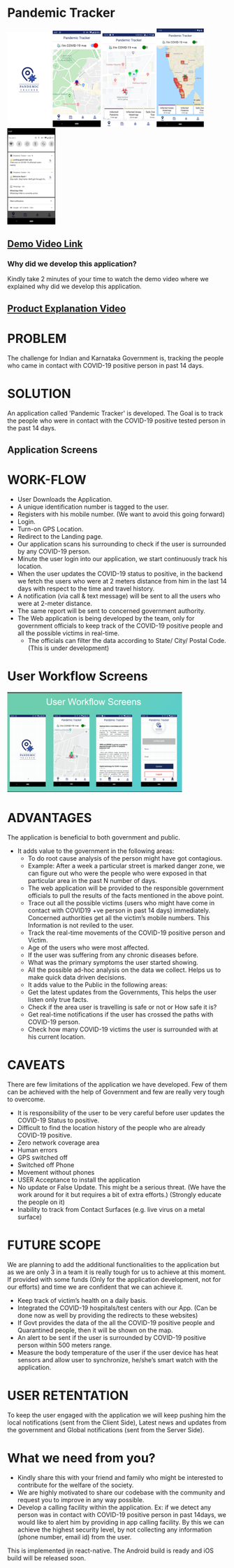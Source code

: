 # Pandemic Tracker

<img src="https://github.com/manju4ever/pandemix-ui/blob/master/images/Screen1.jpg" width="100" />   <img src="https://github.com/manju4ever/pandemix-ui/blob/master/images/maps.jpeg" width="110" />  <img src="https://github.com/manju4ever/pandemix-ui/blob/master/images/no-of-affected.jpeg" width="120" />    <img src="https://github.com/manju4ever/pandemix-ui/blob/master/images/heatmap.jpeg" width="108" />      <img src="https://github.com/manju4ever/pandemix-ui/blob/master/images/app-notifications.jpeg" width="110" /> 


## [Demo Video Link](https://youtu.be/k4Y7OJoEiTk "redirects to youtube")

### Why did we develop this application?

Kindly take 2 minutes of your time to watch the demo video where we explained why did we develop this application.

## [Product Explanation Video](https://youtu.be/RbR7SC-k07o "youtube")


# PROBLEM
The challenge for Indian and Karnataka Government is, tracking the people who came in contact with COVID-19 positive person in past 14 days.

# SOLUTION
An application called 'Pandemic Tracker' is developed. The Goal is to track the people who were in contact with the COVID-19 positive tested person in the past 14 days.

## Application Screens

# WORK-FLOW
  *	User Downloads the Application. 
  *	A unique identification number is tagged to the user.
  *	Registers with his mobile number. (We want to avoid this going forward)
  *	Login.
  *	Turn-on GPS Location.
  *	Redirect to the Landing page.
  *	Our application scans his surrounding to check if the user is surrounded by any COVID-19 person.
  *	Minute the user login into our application, we start continuously track his location.
  *	When the user updates the COVID-19 status to positive, in the backend we fetch the users who were at 2 meters distance from him in the last 14 days with respect to the time and travel history. 
  *	A notification (via call & text message) will be sent to all the users who were at 2-meter distance. 
  *	The same report will be sent to concerned government authority.
  *	The Web application is being developed by the team, only for government officials to keep track of the COVID-19 positive people and all the possible victims in real-time.
      *	The officials can filter the data according to State/ City/ Postal Code. (This is under development)

# User Workflow Screens

<img src="https://github.com/manju4ever/pandemix-ui/blob/master/images/Pandemic_UI.PNG" width="400" />

# ADVANTAGES
The application is beneficial to both government and public. 
  *	It adds value to the government in the following areas:
    *	To do root cause analysis of the person might have got contagious. 
      *	Example: After a week a particular street is marked danger zone, we can figure out who were the people who were exposed in that particular area in the past N number of days. 
      *	The web application will be provided to the responsible government officials to pull the results of the facts mentioned in the above point. 
    *	Trace out all the possible victims (users who might have come in contact with COVID19 +ve person in past 14 days) immediately. Concerned authorities get all the victim’s mobile numbers. This Information is not reviled to the user.
    *	Track the real-time movements of the COVID-19 positive person and Victim. 
    *	Age of the users who were most affected.
    *	If the user was suffering from any chronic diseases before.
    *	What was the primary symptoms the user started showing.
    *	All the possible ad-hoc analysis on the data we collect. Helps us to make quick data driven decisions.
    *	It adds value to the Public in the following areas:
    *	Get the latest updates from the Governments, This helps the user listen only true facts. 
    *	Check if the area user is travelling is safe or not or How safe it is?
    *	Get real-time notifications if the user has crossed the paths with COVID-19 person.
    *	Check how many COVID-19 victims the user is surrounded with at his current location.

# CAVEATS
There are few limitations of the application we have developed. Few of them can be achieved with the help of Government and few are really very tough to overcome.
  *	It is responsibility of the user to be very careful before user updates the COVID-19 Status to positive.
  *	Difficult to find the location history of the people who are already COVID-19 positive.
  *	Zero network coverage area 
  *	Human errors
  *	GPS switched off 
  *	Switched off Phone
  *	Movement without phones
  *	USER Acceptance to install the application
  *	No update or False Update. This might be a serious threat. (We have the work around for it but requires a bit of extra efforts.) (Strongly educate the people on it)
  *	Inability to track from Contact Surfaces (e.g. live virus on a metal surface)

# FUTURE SCOPE
We are planning to add the additional functionalities to the application but as we are only 3 in a team it is really tough for us to achieve at this moment. If provided with some funds (Only for the application development, not for our efforts) and time we are confident that we can achieve it. 
  *	Keep track of victim’s health on a daily basis.
  *	Integrated the COVID-19 hospitals/test centers with our App. (Can be done now as well by providing the redirects to these websites)
  *	If Govt provides the data of the all the COVID-19 positive people and Quarantined people, then it will be shown on the map.
  *	An alert to be sent if the user is surrounded by COVID-19 positive person within 500 meters range.
  *	Measure the body temperature of the user if the user device has heat sensors and allow user to synchronize, he/she’s smart watch with the application.

# USER RETENTATION
To keep the user engaged with the application we will keep pushing him the local notifications (sent from the Client Side), Latest news and updates from the government and Global notifications (sent from the Server Side).

# What we need from you?
*	Kindly share this with your friend and family who might be interested to contribute for the welfare of the society.
*	We are highly motivated to share our codebase with the community and request you to improve in any way possible.
*	Develop a calling facility within the application. Ex: if we detect any person was in contact with COVID-19 positive person in past 14days, we would like to alert him by providing in app calling facility. By this we can achieve the highest security level, by not collecting any information (phone number, email id) from the user.


This is implemented ijn react-native. The Android build is ready and iOS build will be released soon.

 



